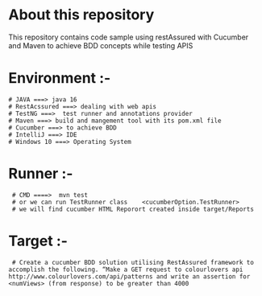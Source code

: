 # **About this repository**
This repository contains code sample using restAssured with Cucumber and Maven  to achieve BDD concepts while testing APIS 

  # **Environment :-** 


    # JAVA ===> java 16 
    # RestAcssured ===> dealing with web apis 
    # TestNG ===>  test runner and annotations provider 
    # Maven ===> build and mangement tool with its pom.xml file 
    # Cucumber ===> to achieve BDD
    # IntelliJ ===> IDE
    # Windows 10 ===> Operating System 
  
  
  
  # **Runner** :- 
  
     # CMD ====>  mvn test 
     # or we can run TestRunner class    <cucumberOption.TestRunner>
     # we will find cucumber HTML Reporort created inside target/Reports

  # **Target** :- 
  
     # Create a cucumber BDD solution utilising RestAssured framework to accomplish the following. “Make a GET request to colourlovers api http://www.colourlovers.com/api/patterns and write an assertion for <numViews> (from response) to be greater than 4000


     
  




